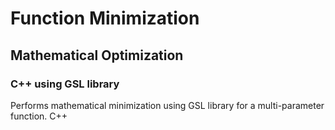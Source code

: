 # Function Minimization
## Mathematical Optimization
### C++ using GSL library

Performs mathematical minimization using GSL library for a multi-parameter function.
C++
